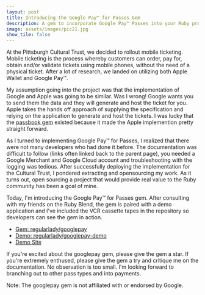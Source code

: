 ```yaml
---
layout: post
title: Introducing the Google Pay™ for Passes Gem
description: A gem to incorporate Google Pay™ Passes into your Ruby project. 
image: assets/images/pic21.jpg
show_tile: false
---
```


At the Pittsburgh Cultural Trust, we decided to rollout mobile ticketing. Mobile ticketing is the process whereby customers can order, pay for, obtain and/or validate tickets using mobile phones, without the need of a physical ticket. After a lot of research, we landed on utilizing both Apple Wallet and Google Pay™. 

My assumption going into the project was that the implementation of Google and Apple was going to be similar. Was I wrong! Google wants you to send them the data and they will generate and host the ticket for you. Apple takes the hands off approach of supplying the specification and relying on the application to generate and host the tickets. I was lucky that the [passbook gem](https://github.com/frozon/passbook) existed because it made the Apple implemention pretty straight forward. 

As I turned to implementing Google Pay™ for Passes, I realized that there were not many developers who had done it before. The documentation was difficult to follow (links often linked back to the parent page), you needed a Google Merchant and Google Cloud account and troubleshooting with the logging was tedious. After successfully deploying the implementation for the Cultural Trust, I pondered extracting and opensourcing my work. As it turns out, open sourcing a project that would provide real value to the Ruby community has been a goal of mine. 

Today, I'm introducing the Google Pay™ for Passes gem. After consulting with my friends on the Ruby Blend, the gem is paired with a demo application and I've included the VCR cassette tapes in the repository so developers can see the gem in action. 

* [Gem: regularlady/googlepay](https://github.com/regularlady/googlepay)
* [Demo: regularlady/googlepay-demo](https://github.com/regularlady/googlepay-demo)
* [Demo Site](https://google-pay-demo.herokuapp.com/)

If you're excited about the googlepay gem, please give the gem a star. If you're extremely enthused, please give the gem a try and critique me on the documentation. No observation is too small. I'm looking forward to branching out to other pass types and into payments. 

Note: The googlepay gem is not affiliated with or endorsed by Google.



